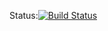 Status:[![Build Status](https://travis-ci.org/makisto/chessviz.svg?branch=master)](https://travis-ci.org/makisto/chessviz)
